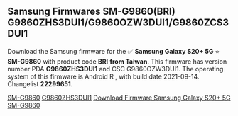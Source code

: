 <h2>Samsung Firmwares SM-G9860(BRI) G9860ZHS3DUI1/G9860OZW3DUI1/G9860ZCS3DUI1</h2>
Download the Samsung firmware for the ✅ <strong>Samsung Galaxy S20+ 5G </strong> ⭐ <strong>SM-G9860</strong> with product code <strong>BRI</strong> <strong> from Taiwan</strong>. This firmware has version number PDA <strong>G9860ZHS3DUI1</strong> and CSC G9860OZW3DUI1. The operating system of this firmware is Android R , with build date 2021-09-14. Changelist <strong>22299651</strong>.


[SM-G9860](https://samfirm.shop/samsung/model/SM-G9860)
[G9860ZHS3DUI1](https://samfirm.shop/samsung/pda/G9860ZHS3DUI1)
[Download Firmware Samsung Galaxy S20+ 5G SM-G9860](https://samfirm.shop/samsung/firmware/456251)
